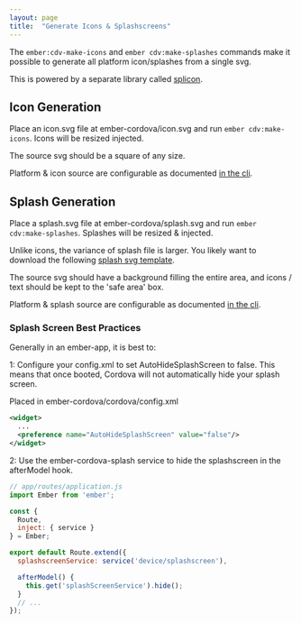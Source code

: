 ```yaml
---
layout: page
title:  "Generate Icons & Splashscreens"
---
```


The `ember:cdv-make-icons` and `ember cdv:make-splashes` commands make it possible to generate all platform icon/splashes from a single svg.

This is powered by a separate library called [splicon](https://github.com/isleofcode/splicon).

## Icon Generation

Place an icon.svg file at ember-cordova/icon.svg and run `ember cdv:make-icons`. Icons will be resized injected.

The source svg should be a square of any size.

Platform & icon source are configurable as documented [in the cli](/pages/cli).

## Splash Generation

Place a splash.svg file at ember-cordova/splash.svg and run `ember cdv:make-splashes`. Splashes will be resized & injected.

Unlike icons, the variance of splash file is larger. You likely want to download the following [splash svg template](/examples/safe-splash-template.svg).

The source svg should have a background filling the entire area, and icons / text should be kept to the 'safe area' box.

Platform & splash source are configurable as documented [in the cli](/pages/cli).

### Splash Screen Best Practices

Generally in an ember-app, it is best to:

1: Configure your config.xml to set AutoHideSplashScreen to false.
This means that once booted, Cordova will not automatically hide your splash screen.

Placed in ember-cordova/cordova/config.xml

```xml
<widget>
  ...
  <preference name="AutoHideSplashScreen" value="false"/>
</widget>
```

2: Use the ember-cordova-splash service to hide the splashscreen in the afterModel hook.

```js
// app/routes/application.js
import Ember from 'ember';

const {
  Route,
  inject: { service }
} = Ember;

export default Route.extend({
  splashscreenService: service('device/splashscreen'),

  afterModel() {
    this.get('splashScreenService').hide();
  }
  // ...
});
```
